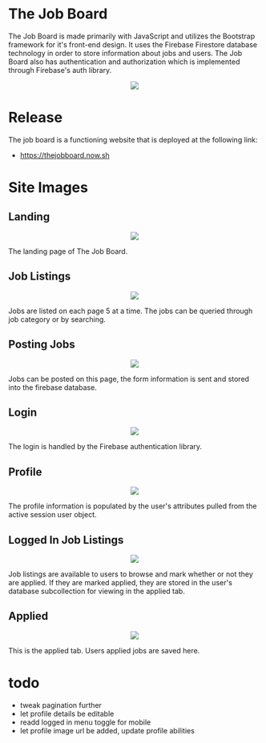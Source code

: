 # The Job Board
The Job Board is made primarily with JavaScript and utilizes the Bootstrap framework for it's front-end design.  It uses the Firebase Firestore database technology in order to store information about jobs and users.  The Job Board also has authentication and authorization which is implemented through Firebase's auth library.

<p align="center">
  <img src="https://i.imgur.com/d1mVjsI.png">
</p>

# Release
The job board is a functioning website that is deployed at the following link:

- https://thejobboard.now.sh

# Site Images

## Landing
<p align="center">
  <img src="https://i.imgur.com/6Ukw5N2.jpg">
</p>
The landing page of The Job Board.

## Job Listings
<p align="center">
  <img src="https://i.imgur.com/CJ3vNUY.jpg">
</p>
Jobs are listed on each page 5 at a time.  The jobs can be queried through job category or by searching.

## Posting Jobs
<p align="center">
  <img src="https://i.imgur.com/uuCp56w.png">
</p>
Jobs can be posted on this page, the form information is sent and stored into the firebase database.

## Login
<p align="center">
  <img src="https://i.imgur.com/TEI6CXE.png">
</p>
The login is handled by the Firebase authentication library.

## Profile
<p align="center">
  <img src="https://i.imgur.com/RBkcH5s.png">
</p>
The profile information is populated by the user's attributes pulled from the active session user object.

## Logged In Job Listings
<p align="center">
  <img src="https://i.imgur.com/jFwJfWi.png">
</p>
Job listings are available to users to browse and mark whether or not they are applied.  If they are marked applied, they are stored in the user's database subcollection for viewing in the applied tab.

## Applied
<p align="center">
  <img src="https://i.imgur.com/wSHJfe8.png">
</p>
This is the applied tab.  Users applied jobs are saved here.

# todo
- tweak pagination further
- let profile details be editable
- readd logged in menu toggle for mobile
- let profile image url be added, update profile abilities
